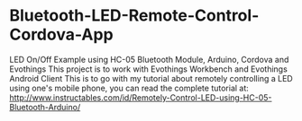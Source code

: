 # Bluetooth-LED-Remote-Control-Cordova-App
LED On/Off Example using HC-05 Bluetooth Module, Arduino, Cordova and Evothings
This project is to work with Evothings Workbench and Evothings Android Client
This is to go with my tutorial about remotely controlling a LED using one's mobile phone, you can read the complete tutorial at: http://www.instructables.com/id/Remotely-Control-LED-using-HC-05-Bluetooth-Arduino/
